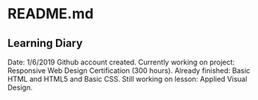 # README.md
Learning Diary
----------
Date: 1/6/2019
Github account created.
Currently working on project: Responsive Web Design Certification (300 hours).
Already finished: Basic HTML and HTML5 and Basic CSS.
Still working on lesson: Applied Visual Design.
